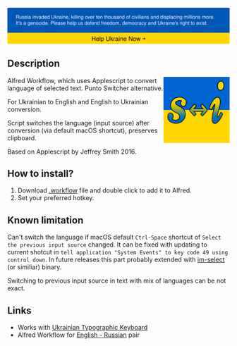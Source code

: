 [![Stand With Ukraine](https://raw.githubusercontent.com/vshymanskyy/StandWithUkraine/main/banner2-direct.svg)](https://vshymanskyy.github.io/StandWithUkraine/)

## Description
<img width="150" height="150" align="right" src="https://raw.githubusercontent.com/ww7/Alfred-Characters-Language-Switcher-ENUA/master/icon.png" alt="alfred-keyboard-language-switcher-ua">

Alfred Workflow, which uses Applescript to convert language of selected text. Punto Switcher alternative.

For Ukrainian to English and English to Ukrainian conversion. 

Script switches the language (input source) after conversion (via default macOS shortcut), preserves clipboard. 

Based on Applescript by Jeffrey Smith 2016.

## How to install?
1. Download [.workflow](https://github.com/ww7/Alfred-Characters-Language-Switcher-ENUA/blob/main/Characters%20language%20switcher%20(En-Ua).alfredworkflow?raw=true) file and double click to add it to Alfred. 
2. Set your preferred hotkey.

## Known limitation
Can't switch the language if macOS default `Ctrl-Space` shortcut of `Select the previous input source` changed. It can be fixed with updating to current shotcut in `tell application "System Events" to key code 49 using control down`. In future releases this part probably extended with [im-select](https://github.com/daipeihust/im-select) (or similiar) binary.

Switching to previous input source in text with mix of languages can be not exact.

## Links
* Works with [Ukrainian Typographic Keyboard](https://github.com/denysdovhan/ukrainian-typographic-keyboard)
* Alfred Workflow for [English - Russian](https://github.com/j2thex/keyboard-language-switcher) pair
